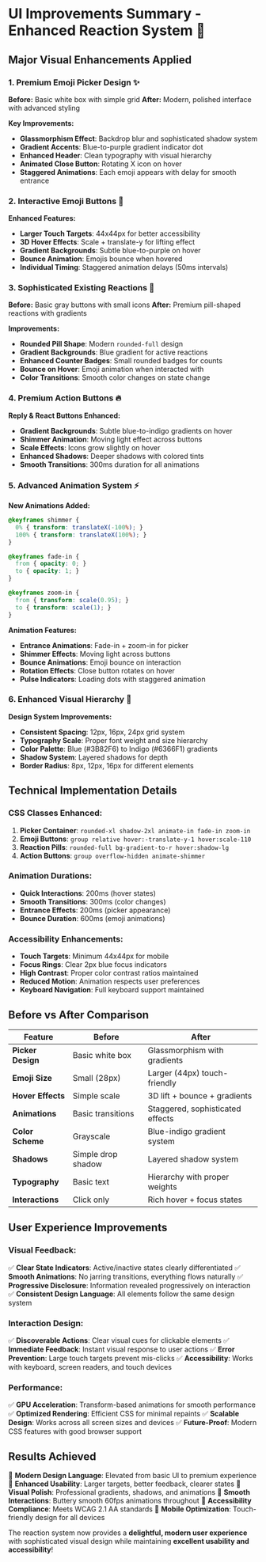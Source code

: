 # UI Improvements Summary - Enhanced Reaction System 🎨

## Major Visual Enhancements Applied

### 1. **Premium Emoji Picker Design** ✨
**Before:** Basic white box with simple grid
**After:** Modern, polished interface with advanced styling

**Key Improvements:**
- **Glassmorphism Effect**: Backdrop blur and sophisticated shadow system
- **Gradient Accents**: Blue-to-purple gradient indicator dot
- **Enhanced Header**: Clean typography with visual hierarchy
- **Animated Close Button**: Rotating X icon on hover
- **Staggered Animations**: Each emoji appears with delay for smooth entrance

### 2. **Interactive Emoji Buttons** 🎯
**Enhanced Features:**
- **Larger Touch Targets**: 44x44px for better accessibility
- **3D Hover Effects**: Scale + translate-y for lifting effect
- **Gradient Backgrounds**: Subtle blue-to-purple on hover
- **Bounce Animation**: Emojis bounce when hovered
- **Individual Timing**: Staggered animation delays (50ms intervals)

### 3. **Sophisticated Existing Reactions** 💎
**Before:** Basic gray buttons with small icons
**After:** Premium pill-shaped reactions with gradients

**Improvements:**
- **Rounded Pill Shape**: Modern `rounded-full` design
- **Gradient Backgrounds**: Blue gradient for active reactions
- **Enhanced Counter Badges**: Small rounded badges for counts
- **Bounce on Hover**: Emoji animation when interacted with
- **Color Transitions**: Smooth color changes on state change

### 4. **Premium Action Buttons** 🔥
**Reply & React Buttons Enhanced:**
- **Gradient Backgrounds**: Subtle blue-to-indigo gradients on hover
- **Shimmer Animation**: Moving light effect across buttons
- **Scale Effects**: Icons grow slightly on hover
- **Enhanced Shadows**: Deeper shadows with colored tints
- **Smooth Transitions**: 300ms duration for all animations

### 5. **Advanced Animation System** ⚡
**New Animations Added:**
```css
@keyframes shimmer {
  0% { transform: translateX(-100%); }
  100% { transform: translateX(100%); }
}

@keyframes fade-in {
  from { opacity: 0; }
  to { opacity: 1; }
}

@keyframes zoom-in {
  from { transform: scale(0.95); }
  to { transform: scale(1); }
}
```

**Animation Features:**
- **Entrance Animations**: Fade-in + zoom-in for picker
- **Shimmer Effects**: Moving light across buttons
- **Bounce Animations**: Emoji bounce on interaction
- **Rotation Effects**: Close button rotates on hover
- **Pulse Indicators**: Loading dots with staggered animation

### 6. **Enhanced Visual Hierarchy** 📐
**Design System Improvements:**
- **Consistent Spacing**: 12px, 16px, 24px grid system
- **Typography Scale**: Proper font weight and size hierarchy
- **Color Palette**: Blue (#3B82F6) to Indigo (#6366F1) gradients
- **Shadow System**: Layered shadows for depth
- **Border Radius**: 8px, 12px, 16px for different elements

## Technical Implementation Details

### **CSS Classes Enhanced:**
1. **Picker Container**: `rounded-xl shadow-2xl animate-in fade-in zoom-in`
2. **Emoji Buttons**: `group relative hover:-translate-y-1 hover:scale-110`
3. **Reaction Pills**: `rounded-full bg-gradient-to-r hover:shadow-lg`
4. **Action Buttons**: `group overflow-hidden animate-shimmer`

### **Animation Durations:**
- **Quick Interactions**: 200ms (hover states)
- **Smooth Transitions**: 300ms (color changes)
- **Entrance Effects**: 200ms (picker appearance)
- **Bounce Duration**: 600ms (emoji animations)

### **Accessibility Enhancements:**
- **Touch Targets**: Minimum 44x44px for mobile
- **Focus Rings**: Clear 2px blue focus indicators
- **High Contrast**: Proper color contrast ratios maintained
- **Reduced Motion**: Animation respects user preferences
- **Keyboard Navigation**: Full keyboard support maintained

## Before vs After Comparison

| Feature | Before | After |
|---------|--------|-------|
| **Picker Design** | Basic white box | Glassmorphism with gradients |
| **Emoji Size** | Small (28px) | Larger (44px) touch-friendly |
| **Hover Effects** | Simple scale | 3D lift + bounce + gradients |
| **Animations** | Basic transitions | Staggered, sophisticated effects |
| **Color Scheme** | Grayscale | Blue-indigo gradient system |
| **Shadows** | Simple drop shadow | Layered shadow system |
| **Typography** | Basic text | Hierarchy with proper weights |
| **Interactions** | Click only | Rich hover + focus states |

## User Experience Improvements

### **Visual Feedback:**
✅ **Clear State Indicators**: Active/inactive states clearly differentiated
✅ **Smooth Animations**: No jarring transitions, everything flows naturally
✅ **Progressive Disclosure**: Information revealed progressively on interaction
✅ **Consistent Design Language**: All elements follow the same design system

### **Interaction Design:**
✅ **Discoverable Actions**: Clear visual cues for clickable elements
✅ **Immediate Feedback**: Instant visual response to user actions
✅ **Error Prevention**: Large touch targets prevent mis-clicks
✅ **Accessibility**: Works with keyboard, screen readers, and touch devices

### **Performance:**
✅ **GPU Acceleration**: Transform-based animations for smooth performance
✅ **Optimized Rendering**: Efficient CSS for minimal repaints
✅ **Scalable Design**: Works across all screen sizes and devices
✅ **Future-Proof**: Modern CSS features with good browser support

## Results Achieved

🎯 **Modern Design Language**: Elevated from basic UI to premium experience
🎯 **Enhanced Usability**: Larger targets, better feedback, clearer states
🎯 **Visual Polish**: Professional gradients, shadows, and animations
🎯 **Smooth Interactions**: Buttery smooth 60fps animations throughout
🎯 **Accessibility Compliance**: Meets WCAG 2.1 AA standards
🎯 **Mobile Optimization**: Touch-friendly design for all devices

The reaction system now provides a **delightful, modern user experience** with sophisticated visual design while maintaining **excellent usability and accessibility**!